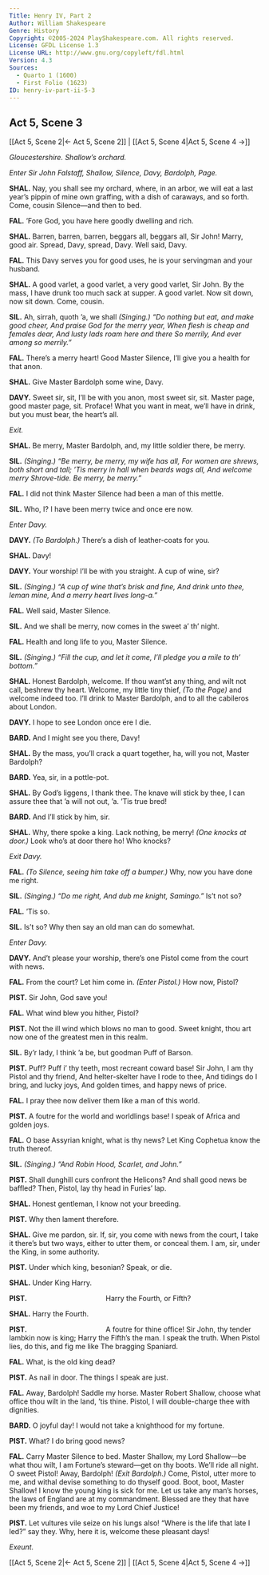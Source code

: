 ```yaml
---
Title: Henry IV, Part 2
Author: William Shakespeare
Genre: History
Copyright: ©2005-2024 PlayShakespeare.com. All rights reserved.
License: GFDL License 1.3
License URL: http://www.gnu.org/copyleft/fdl.html
Version: 4.3
Sources:
  - Quarto 1 (1600)
  - First Folio (1623)
ID: henry-iv-part-ii-5-3
---
```


## Act 5, Scene 3
[[Act 5, Scene 2|← Act 5, Scene 2]] | [[Act 5, Scene 4|Act 5, Scene 4 →]]

*Gloucestershire. Shallow’s orchard.*

*Enter Sir John Falstaff, Shallow, Silence, Davy, Bardolph, Page.*

**SHAL.**
Nay, you shall see my orchard, where, in an arbor, we will eat a last year’s pippin of mine own graffing, with a dish of caraways, and so forth. Come, cousin Silence—and then to bed.

**FAL.**
’Fore God, you have here goodly dwelling and rich.

**SHAL.**
Barren, barren, barren, beggars all, beggars all, Sir John! Marry, good air. Spread, Davy, spread, Davy. Well said, Davy.

**FAL.**
This Davy serves you for good uses, he is your servingman and your husband.

**SHAL.**
A good varlet, a good varlet, a very good varlet, Sir John. By the mass, I have drunk too much sack at supper. A good varlet. Now sit down, now sit down. Come, cousin.

**SIL.**
Ah, sirrah, quoth ’a, we shall
*(Singing.)*
*“Do nothing but eat, and make good cheer,*
*And praise God for the merry year,*
*When flesh is cheap and females dear,*
*And lusty lads roam here and there*
*So merrily,*
*And ever among so merrily.”*

**FAL.**
There’s a merry heart! Good Master Silence, I’ll give you a health for that anon.

**SHAL.**
Give Master Bardolph some wine, Davy.

**DAVY.**
Sweet sir, sit, I’ll be with you anon, most sweet sir, sit. Master page, good master page, sit. Proface! What you want in meat, we’ll have in drink, but you must bear, the heart’s all.

*Exit.*

**SHAL.**
Be merry, Master Bardolph, and, my little soldier there, be merry.

**SIL.**
*(Singing.)*
*“Be merry, be merry, my wife has all,*
*For women are shrews, both short and tall;*
*’Tis merry in hall when beards wags all,*
*And welcome merry Shrove-tide.*
*Be merry, be merry.”*

**FAL.**
I did not think Master Silence had been a man of this mettle.

**SIL.**
Who, I? I have been merry twice and once ere now.

*Enter Davy.*

**DAVY.**
*(To Bardolph.)*
There’s a dish of leather-coats for you.

**SHAL.**
Davy!

**DAVY.**
Your worship! I’ll be with you straight. A cup of wine, sir?

**SIL.**
*(Singing.)*
*“A cup of wine that’s brisk and fine,*
*And drink unto thee, leman mine,*
*And a merry heart lives long-a.”*

**FAL.**
Well said, Master Silence.

**SIL.**
And we shall be merry, now comes in the sweet a’ th’ night.

**FAL.**
Health and long life to you, Master Silence.

**SIL.**
*(Singing.)*
*“Fill the cup, and let it come,*
*I’ll pledge you a mile to th’ bottom.”*

**SHAL.**
Honest Bardolph, welcome. If thou want’st any thing, and wilt not call, beshrew thy heart. Welcome, my little tiny thief,
*(To the Page)*
and welcome indeed too. I’ll drink to Master Bardolph, and to all the cabileros about London.

**DAVY.**
I hope to see London once ere I die.

**BARD.**
And I might see you there, Davy!

**SHAL.**
By the mass, you’ll crack a quart together, ha, will you not, Master Bardolph?

**BARD.**
Yea, sir, in a pottle-pot.

**SHAL.**
By God’s liggens, I thank thee. The knave will stick by thee, I can assure thee that ’a will not out, ’a. ’Tis true bred!

**BARD.**
And I’ll stick by him, sir.

**SHAL.**
Why, there spoke a king. Lack nothing, be merry!
*(One knocks at door.)*
Look who’s at door there ho! Who knocks?

*Exit Davy.*

**FAL.**
*(To Silence, seeing him take off a bumper.)*
Why, now you have done me right.

**SIL.**
*(Singing.)*
*“Do me right,*
*And dub me knight,*
*Samingo.”*
Is’t not so?

**FAL.**
’Tis so.

**SIL.**
Is’t so? Why then say an old man can do somewhat.

*Enter Davy.*

**DAVY.**
And’t please your worship, there’s one Pistol come from the court with news.

**FAL.**
From the court? Let him come in.
*(Enter Pistol.)*
How now, Pistol?

**PIST.**
Sir John, God save you!

**FAL.**
What wind blew you hither, Pistol?

**PIST.**
Not the ill wind which blows no man to good. Sweet knight, thou art now one of the greatest men in this realm.

**SIL.**
By’r lady, I think ’a be, but goodman Puff of Barson.

**PIST.**
Puff?
Puff i’ thy teeth, most recreant coward base!
Sir John, I am thy Pistol and thy friend,
And helter-skelter have I rode to thee,
And tidings do I bring, and lucky joys,
And golden times, and happy news of price.

**FAL.**
I pray thee now deliver them like a man of this world.

**PIST.**
A foutre for the world and worldlings base!
I speak of Africa and golden joys.

**FAL.**
O base Assyrian knight, what is thy news?
Let King Cophetua know the truth thereof.

**SIL.**
*(Singing.)*
*“And Robin Hood, Scarlet, and John.”*

**PIST.**
Shall dunghill curs confront the Helicons?
And shall good news be baffled?
Then, Pistol, lay thy head in Furies’ lap.

**SHAL.**
Honest gentleman, I know not your breeding.

**PIST.**
Why then lament therefore.

**SHAL.**
Give me pardon, sir. If, sir, you come with news from the court, I take it there’s but two ways, either to utter them, or conceal them. I am, sir, under the King, in some authority.

**PIST.**
Under which king, besonian? Speak, or die.

**SHAL.**
Under King Harry.

**PIST.**
           Harry the Fourth, or Fifth?

**SHAL.**
Harry the Fourth.

**PIST.**
           A foutre for thine office!
Sir John, thy tender lambkin now is king;
Harry the Fifth’s the man. I speak the truth.
When Pistol lies, do this, and fig me like
The bragging Spaniard.

**FAL.**
What, is the old king dead?

**PIST.**
As nail in door. The things I speak are just.

**FAL.**
Away, Bardolph! Saddle my horse. Master Robert Shallow, choose what office thou wilt in the land, ’tis thine. Pistol, I will double-charge thee with dignities.

**BARD.**
O joyful day! I would not take a knighthood for my fortune.

**PIST.**
What? I do bring good news?

**FAL.**
Carry Master Silence to bed. Master Shallow, my Lord Shallow—be what thou wilt, I am Fortune’s steward—get on thy boots. We’ll ride all night. O sweet Pistol! Away, Bardolph!
*(Exit Bardolph.)*
Come, Pistol, utter more to me, and withal devise something to do thyself good. Boot, boot, Master Shallow! I know the young king is sick for me. Let us take any man’s horses, the laws of England are at my commandment. Blessed are they that have been my friends, and woe to my Lord Chief Justice!

**PIST.**
Let vultures vile seize on his lungs also!
“Where is the life that late I led?” say they.
Why, here it is, welcome these pleasant days!

*Exeunt.*

[[Act 5, Scene 2|← Act 5, Scene 2]] | [[Act 5, Scene 4|Act 5, Scene 4 →]]